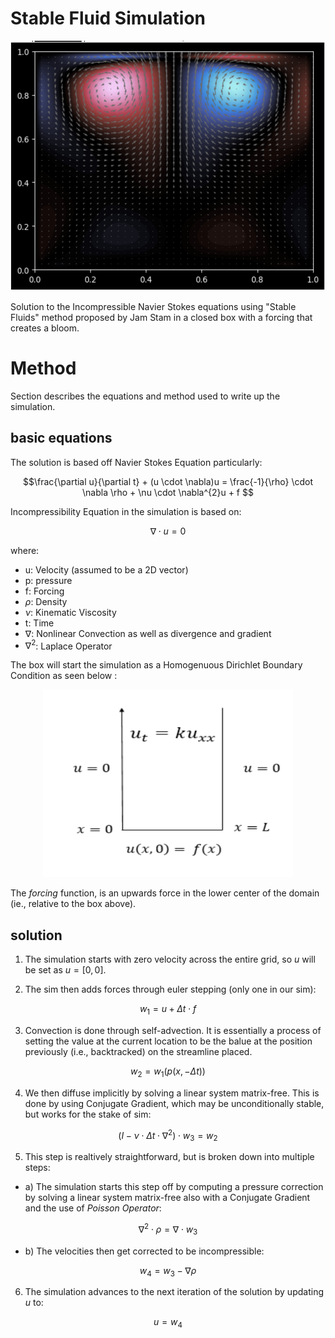 
# Stable Fluid Simulation

<div align="center">
  <img src="./Content/image.png" width="600" height="400" />
</div>


Solution to the Incompressible Navier Stokes equations using "Stable Fluids" method proposed by Jam Stam in a closed box with a forcing that creates a bloom. 



# Method
Section describes the equations and method used to write up the simulation. 


## basic equations

The solution is based off Navier Stokes Equation particularly:

$$\frac{\partial u}{\partial t} + (u \cdot \nabla)u = \frac{-1}{\rho} \cdot \nabla \rho + \nu \cdot \nabla^{2}u + f $$

Incompressibility Equation in the simulation is based on:

$$\nabla \cdot u = 0 $$ 

where:
 - u: Velocity (assumed to be a 2D vector)
 - p: pressure
 - f: Forcing
 - $\rho$: Density 
 - $\nu$: Kinematic Viscosity 
 - t: Time
 - $\nabla$: Nonlinear Convection as well as divergence and gradient
 - $\nabla^{2}$: Laplace Operator 


 The box will start the simulation as a Homogenuous Dirichlet Boundary Condition as seen below : 

<div align="center">
  <img src="./Content/image2.png" width="400" height="300" />
</div>


The *forcing* function, is an upwards force in the lower center of the domain (ie., relative to the box above). 

## solution

1) The simulation starts with zero velocity across the entire grid, so $u$ will be set as $u=[0, 0]$. 

2) The sim then adds forces through euler stepping (only one in our sim):

$$w_{1} = u + \Delta t \cdot f$$

3) Convection is done through self-advection. It is essentially a process of setting the value at the current location to be the balue at the position previously (i.e., backtracked) on the streamline placed.

$$w_{2} = w_{1}(p(x, -\Delta t)) $$

4) We then diffuse implicitly by solving a linear system matrix-free. This is done by using Conjugate Gradient, which may be unconditionally stable, but works for the stake of sim:

$$ (I - \nu \cdot \Delta t \cdot \nabla^{2})\cdot w_{3} = w_{2}$$

5) This step is realtively straightforward, but is broken down into multiple steps:
- a) The simulation starts this step off by computing a pressure correction by solving a linear system matrix-free also with a Conjugate Gradient and the use of *Poisson Operator*:

$$\nabla^{2} \cdot \rho = \nabla \cdot w_{3}$$

- b) The velocities then get corrected to be incompressible: 

$$w_{4} = w_{3} - \nabla \rho$$

6) The simulation advances to the next iteration of the solution by updating $u$ to:

$$u=w_{4}$$

